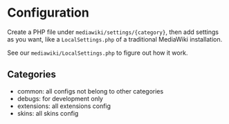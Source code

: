 # Configuration
Create a PHP file under `mediawiki/settings/{category}`, then add settings as you want, like a `LocalSettings.php` of a traditional MediaWiki installation.

See our `mediawiki/LocalSettings.php` to figure out how it work.

## Categories
- common: all configs not belong to other categories
- debugs: for development only  
- extensions: all extensions config  
- skins: all skins config  